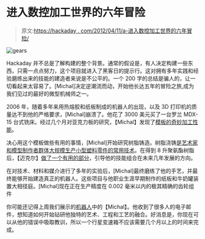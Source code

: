 # 进入数控加工世界的六年冒险

> 原文:[https://hackaday . com/2012/04/11/a-进入数控加工世界的六年冒险/](https://hackaday.com/2012/04/11/a-six-year-adventure-into-the-world-of-cnc-fabrication/)

![](../Images/cc5b31a13c58107b4a7669cd70a8ab22.png "gears")

Hackaday 并不总是了解构建的整个背景。通常的假设是，有人决定构建一些东西，只需一点点努力，这个项目就进入了黑客日的提示行。这对拥有多年实践和经验磨练出来的技能的建造者来说是不公平的。一个 200 字的总结是骗人的，让一切看起来太容易了。[Michal]决定逆潮流而动，开始他长达五年的冒险之旅,成为我们见过的最好的微型机械师之一。

2006 年，随着多年来用热熔胶和纸板制成的机器人的出现，以及 3D 打印机的质量达不到他的严格要求，[Michal]崩溃了。他花了 3000 美元买了一台罗兰 MDX-15 台式铣床。经过几个月对亚克力板的研究，【Michal】发现了[模板的奇妙加工性能](http://lcamtuf.coredump.cx/rstory/01-fighter-jet.jpg)。

决心用这个模板做些有用的事情，[Michal]开始研究树脂铸造。树脂浇铸[是艺术家和模型制作者群体大规模生产小型塑料零件的常用技术](http://www.nigellawton009.com/Resin_Casting_for_Beginners---The_Sequel---Version_2.html)。在得到 8 升聚氨酯树脂后，【迈克尔】[做了一个有用的部分](http://lcamtuf.coredump.cx/rstory/02-first-cast.jpg)，引导他的技能组合在未来几年发展的方向。

在对技术、材料和媒介进行了多年的实验后，[Michal]最终磨练了他的手艺，并最终能够开始建造真正的机器人。这些项目与他职业生涯早期制作的纸板和牛奶罐装置大相径庭。[Michal]现在正在生产精度在 0.002 毫米以内的极其精确的齿轮组件

你可能还记得上周我们展示的[机器人](http://hackaday.com/2012/04/03/who-needs-mecanum-wheels/)中的【Michal】。他收到了很多人的电子邮件，想知道如何开始钻研他独特的艺术、工程和工艺的融合。好消息是，你现在可以从他的错误中吸取教训，所以一个行星变速箱不应该需要几个月以上的时间来完成。